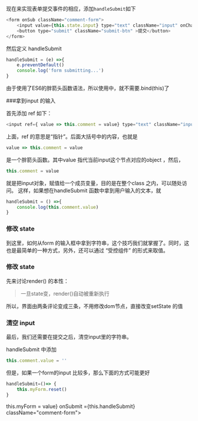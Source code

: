 现在来实现表单提交事件的相应，添加`handleSubmit`如下


```js
<form onSub className="comment-form">
  	<input value={this.state.input} type="text" className="input" onChange={this.handleChange} />
  	<button type="submit" className="submit-btn" >提交</button>
</form>

```

然后定义 handleSubmit

```js
handleSubmit = (e) =>{
	e.preventDefault()
	console.log('form submitting...')
}

```
由于使用了ES6的胖箭头函数语法，所以使用中，就不需要.bind(this)了

###拿到input 的输入

首先添加 ref 如下：

```js
<input ref={ value => this.comment = value} type="text" className="input"/>

```
上面，ref 的意思是“指针”。后面大括号中的内容，也就是

```js
value => this.comment = value

```

是一个胖箭头函数。其中value 指代当前input这个节点对应的object ，然后，

```js
this.comment = value

```

就是把input对象，赋值给一个成员变量，目的是在整个class 之内，可以随处访问。
这样，如果想在handleSubmit 函数中拿到用户输入的文本，就
```js
handleSubmit = () =>{
	console.log(this.comment.value)
}
```
### 修改 state

到这里，如何从form 的输入框中拿到字符串，这个技巧我们就掌握了。同时，这也是最简单的一种方式，另外，还可以通过 “受控组件” 的形式来取值。

### 修改 state


先来讨论render() 的本性：

>一旦state变，render()自动被重新执行

所以，界面由两条评论变成三条，不用修改dom节点，直接改变setState 的值

### 清空 input

最后，我们还需要在提交之后，清空input里的字符串。

handleSubmit 中添加
```js
this.comment.value = ''

```

但是，如果一个form的input 比较多，那么下面的方式可能更好

```js
handleSubmit=()=> {
	this.myForm.reset()
}
```
<form ref={value=>this.myForm = value}
onSubmit ={this.handleSubmit} className="comment-form">
